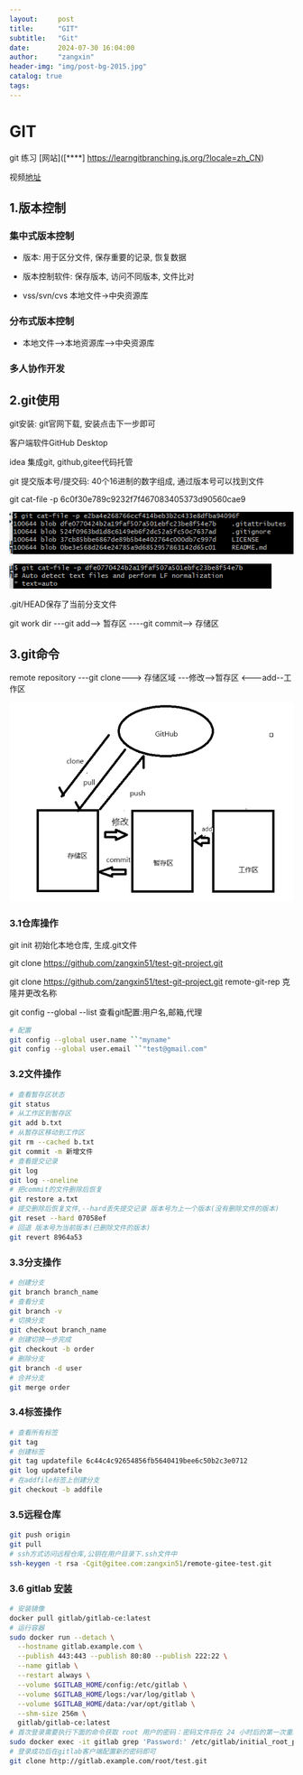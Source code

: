```yaml
---
layout:     post
title:      "GIT"
subtitle:   "Git"
date:       2024-07-30 16:04:00
author:     "zangxin"
header-img: "img/post-bg-2015.jpg"
catalog: true
tags:
---
```


# GIT

git 练习 [网站]([****]    https://learngitbranching.js.org/?locale=zh_CN)

视频[地址](https://www.bilibili.com/video/BV1wm4y1z7Dg)



## 1.版本控制

### 集中式版本控制

- 版本: 用于区分文件, 保存重要的记录, 恢复数据

- 版本控制软件: 保存版本, 访问不同版本, 文件比对
- vss/svn/cvs 本地文件->中央资源库

### 分布式版本控制

- 本地文件-->本地资源库-->中央资源库

### 多人协作开发

## 2.git使用

git安装: git官网下载, 安装点击下一步即可

客户端软件GitHub Desktop

idea 集成git, github,gitee代码托管

git 提交版本号/提交码: 40个16进制的数字组成, 通过版本号可以找到文件

git cat-file -p 6c0f30e789c9232f7f467083405373d90560cae9

![image-20240731194752341](/img/md-img/image-20240731194752341.png)

![image-20240731195230233](/img/md-img/image-20240731195230233.png)

.git/HEAD保存了当前分支文件

git work dir ---git add--> 暂存区 ----git commit--> 存储区

## 3.git命令

remote repository ---git clone---> 存储区域 ---修改-->暂存区 <---add--工作区

![image-20240731203703766](/img/md-img/2024-07-30-git/image-20240731203703766.png)

### 3.1仓库操作

git init 初始化本地仓库, 生成.git文件

git clone https://github.com/zangxin51/test-git-project.git

git clone https://github.com/zangxin51/test-git-project.git remote-git-rep 克隆并更改名称

 git config --global --list 查看git配置:用户名,邮箱,代理

```bash
# 配置
git config --global user.name ``"myname"
git config --global user.email ``"test@gmail.com"
```

### 3.2文件操作

```bash
# 查看暂存区状态
git status
# 从工作区到暂存区
git add b.txt
# 从暂存区移动到工作区
git rm --cached b.txt
git commit -m 新增文件
# 查看提交记录
git log
git log --oneline
# 把commit的文件删除后恢复
git restore a.txt
# 提交删除后恢复文件,--hard丢失提交记录 版本号为上一个版本(没有删除文件的版本)
git reset --hard 07058ef
# 回退 版本号为当前版本(已删除文件的版本)
git revert 8964a53
```

### 3.3分支操作

```bash
# 创建分支
git branch branch_name
# 查看分支
git branch -v
# 切换分支
git checkout branch_name
# 创建切换一步完成
git checkout -b order
# 删除分支
git branch -d user
# 合并分支
git merge order
```

### 3.4标签操作

```bash
# 查看所有标签
git tag
# 创建标签
git tag updatefile 6c44c4c92654856fb5640419bee6c50b2c3e0712
git log updatefile
# 在addfile标签上创建分支
git checkout -b addfile

```

### 3.5远程仓库

```bash
git push origin
git pull
# ssh方式访问远程仓库,公钥在用户目录下.ssh文件中
ssh-keygen -t rsa -Cgit@gitee.com:zangxin51/remote-gitee-test.git

```

### 3.6 gitlab [安装](https://zhuanlan.zhihu.com/p/627162137)

```bash
# 安装镜像
docker pull gitlab/gitlab-ce:latest
# 运行容器
sudo docker run --detach \
  --hostname gitlab.example.com \
  --publish 443:443 --publish 80:80 --publish 222:22 \
  --name gitlab \
  --restart always \
  --volume $GITLAB_HOME/config:/etc/gitlab \
  --volume $GITLAB_HOME/logs:/var/log/gitlab \
  --volume $GITLAB_HOME/data:/var/opt/gitlab \
  --shm-size 256m \
  gitlab/gitlab-ce:latest
# 首次登录需要执行下面的命令获取 root 用户的密码：密码文件将在 24 小时后的第一次重新配置运行中自动删除。 
sudo docker exec -it gitlab grep 'Password:' /etc/gitlab/initial_root_password
# 登录成功后在gitlab客户端配置新的密码即可
git clone http://gitlab.example.com/root/test.git

```

